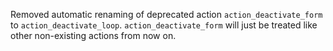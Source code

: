 Removed automatic renaming of deprecated action 
`action_deactivate_form` to `action_deactivate_loop`. 
`action_deactivate_form` will just be treated like other
non-existing actions from now on.